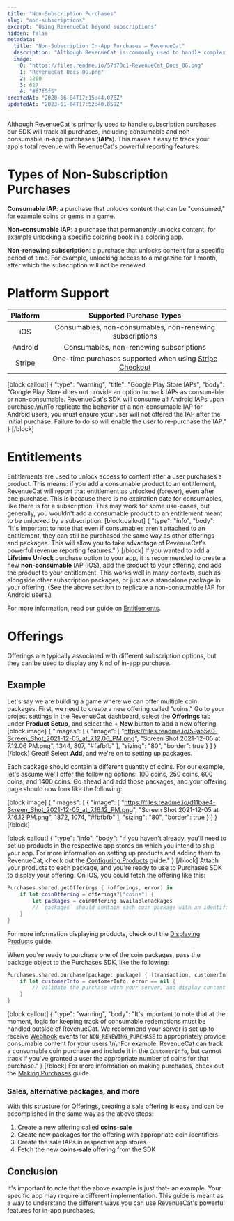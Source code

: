 ```yaml
---
title: "Non-Subscription Purchases"
slug: "non-subscriptions"
excerpt: "Using RevenueCat beyond subscriptions"
hidden: false
metadata: 
  title: "Non-Subscription In-App Purchases – RevenueCat"
  description: "Although RevenueCat is commonly used to handle complex subscription logic, all types of purchases, including consumables, are tracked by the Purchases SDK. This makes it easy to use RevenueCat’s powerful revenue reporting features to track all of the purchases your app supports."
  image: 
    0: "https://files.readme.io/57d70c1-RevenueCat_Docs_OG.png"
    1: "RevenueCat Docs OG.png"
    2: 1200
    3: 627
    4: "#f7f5f5"
createdAt: "2020-06-04T17:15:44.078Z"
updatedAt: "2023-01-04T17:52:40.859Z"
---
```

Although RevenueCat is primarily used to handle subscription purchases, our SDK will track all purchases, including consumable and non-consumable in-app purchases (**IAPs**). This makes it easy to track your app's total revenue with RevenueCat's powerful reporting features.

# Types of Non-Subscription Purchases

**Consumable IAP**: a purchase that unlocks content that can be "consumed," for example coins or gems in a game.

**Non-consumable IAP**: a purchase that permanently unlocks content, for example unlocking a specific coloring book in a coloring app.

**Non-renewing subscription**: a purchase that unlocks content for a specific period of time. For example, unlocking access to a magazine for 1 month, after which the subscription will not be renewed.

# Platform Support

| Platform | Supported Purchase Types |
|:---:|:---:|
| iOS | Consumables, non-consumables, non-renewing subscriptions |
| Android | Consumables, non-renewing subscriptions |
| Stripe | One-time purchases supported when using [Stripe Checkout](doc:stripe)  |

[block:callout]
{
  "type": "warning",
  "title": "Google Play Store IAPs",
  "body": "Google Play Store does not provide an option to mark IAPs as consumable or non-consumable. RevenueCat's SDK will consume all Android IAPs upon purchase.\n\nTo replicate the behavior of a non-consumable IAP for Android users, you must ensure your user will not offered the IAP after the initial purchase. Failure to do so will enable the user to re-purchase the IAP."
}
[/block]
# Entitlements

Entitlements are used to unlock access to content after a user purchases a product. This means: if you add a consumable product to an entitlement, RevenueCat will report that entitlement as unlocked (forever), even after one purchase. This is because there is no expiration date for consumables, like there is for a subscription. This may work for some use-cases, but generally, you wouldn't add a consumable product to an entitlement meant to be unlocked by a subscription.
[block:callout]
{
  "type": "info",
  "body": "It's important to note that even if consumables aren't attached to an entitlement, they can still be purchased the same way as other offerings and packages. This will allow you to take advantage of RevenueCat's powerful revenue reporting features."
}
[/block]
If you wanted to add a **Lifetime Unlock** purchase option to your app, it is recommended to create a new **non-consumable** IAP (iOS), add the product to your offering, and add the product to your entitlement. This works well in many contexts, such as alongside other subscription packages, or just as a standalone package in your offering. (See the above section to replicate a non-consumable IAP for Android users.)

For more information, read our guide on [Entitlements](https://docs.revenuecat.com/docs/entitlements).

# Offerings

Offerings are typically associated with different subscription options, but they can be used to display any kind of in-app purchase.

## Example

Let's say we are building a game where we can offer multiple coin packages. First, we need to create a new offering called "coins." Go to your project settings in the RevenueCat dashboard, select the **Offerings** tab under **Product Setup**, and select the **+ New** button to add a new offering.
[block:image]
{
  "images": [
    {
      "image": [
        "https://files.readme.io/59a55e0-Screen_Shot_2021-12-05_at_7.12.06_PM.png",
        "Screen Shot 2021-12-05 at 7.12.06 PM.png",
        1344,
        807,
        "#fafbfb"
      ],
      "sizing": "80",
      "border": true
    }
  ]
}
[/block]
Great! Select **Add**, and we're on to setting up packages.

Each package should contain a different quantity of coins. For our example, let's assume we'll offer the following options: 100 coins, 250 coins, 600 coins, and 1400 coins. Go ahead and add those packages, and your offering page should now look like the following:

[block:image]
{
  "images": [
    {
      "image": [
        "https://files.readme.io/d11bae4-Screen_Shot_2021-12-05_at_7.16.12_PM.png",
        "Screen Shot 2021-12-05 at 7.16.12 PM.png",
        1872,
        1074,
        "#fbfbfb"
      ],
      "sizing": "80",
      "border": true
    }
  ]
}
[/block]

[block:callout]
{
  "type": "info",
  "body": "If you haven't already, you'll need to set up products in the respective app stores on which you intend to ship your app. For more information on setting up products and adding them to RevenueCat, check out the [Configuring Products](https://docs.revenuecat.com/docs/entitlements#configuration) guide."
}
[/block]
Attach your products to each package, and you're ready to use to Purchases SDK to display your offering. On iOS, you could fetch the offering like this:

```swift
Purchases.shared.getOfferings { (offerings, error) in
	if let coinOffering = offerings?["coins"] {
		let packages = coinOffering.availablePackages
		// `packages` should contain each coin package with an identifier like 'coins-100'
	}
}
```

For more information displaying products, check out the [Displaying Products](doc:displaying-products) guide.

When you're ready to purchase one of the coin packages, pass the package object to the Purchases SDK, like the following:

```swift
Purchases.shared.purchase(package: package) { (transaction, customerInfo, error, userCancelled)
	if let customerInfo = customerInfo, error == nil {
		// validate the purchase with your server, and display content
	}
}
```
[block:callout]
{
  "type": "warning",
  "body": "It's important to note that at the moment, logic for keeping track of consumable redemptions must be handled outside of RevenueCat. We recommend your server is set up to receive [Webhook](https://docs.revenuecat.com/docs/webhooks) events for `NON_RENEWING_PURCHASE` to appropriately provide consumable content for your users.\n\nFor example: RevenueCat can track a consumable coin purchase and include it in the `CustomerInfo`, but cannot track if you've granted a user the appropriate number of coins for that purchase."
}
[/block]
For more information on making purchases, check out the [Making Purchases](doc:making-purchases) guide.

### Sales, alternative packages, and more

With this structure for Offerings, creating a sale offering is easy and can be accomplished in the same way as the above steps:

1. Create a new offering called **coins-sale**
2. Create new packages for the offering with appropriate coin identifiers
3. Create the sale IAPs in respective app stores
4. Fetch the new **coins-sale** offering from the SDK

## Conclusion

It's important to note that the above example is just that- an example. Your specific app may require a different implementation. This guide is meant as a way to understand the different ways you can use RevenueCat's powerful features for in-app purchases.